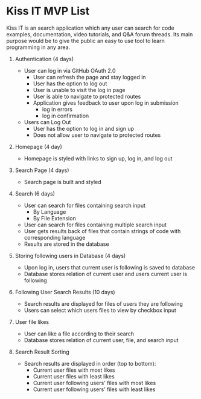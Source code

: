 # Kiss IT MVP List

Kiss IT is an search application which any user can search for code examples, documentation, video tutorials, and Q&A forum threads. Its main purpose would be to give the public an easy to use tool to learn programming in any area.

1.  Authentication (4 days)

    - User can log in via GitHub OAuth 2.0
      - User can refresh the page and stay logged in
      - User has the option to log out
      - User is unable to visit the log in page
      - User is able to navigate to protected routes
      - Application gives feedback to user upon log in submission
        - log in errors
        - log in confirmation
    - Users can Log Out
      - User has the option to log in and sign up
      - Does not allow user to navigate to protected routes

2.  Homepage (4 day)

    - Homepage is styled with links to sign up, log in, and log out

3.  Search Page (4 days)

    - Search page is built and styled

4.  Search (6 days)

    - User can search for files containing search input
      - By Language
      - By File Extension
    - User can search for files containing multiple search input
    - User gets results back of files that contain strings of code with corresponding language
    - Results are stored in the database

5.  Storing following users in Database (4 days)

    - Upon log in, users that current user is following is saved to database
    - Database stores relation of current user and users current user is following

6.  Following User Search Results (10 days)

    - Search results are displayed for files of users they are following
    - Users can select which users files to view by checkbox input

7.  User file likes

    - User can like a file according to their search
    - Database stores relation of current user, file, and search input

8.  Search Result Sorting
    - Search results are displayed in order (top to bottom):
      - Current user files with most likes
      - Current user files with least likes
      - Current user following users' files with most likes
      - Current user following users' files with least likes
